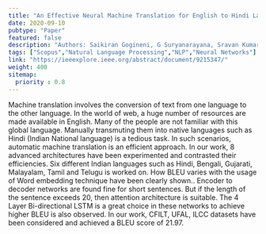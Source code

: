 ```yaml
---
title: "An Effective Neural Machine Translation for English to Hindi Language"
date: 2020-09-10
pubtype: "Paper"
featured: false
description: "Authors: Saikiran Gogineni, G Suryanarayana, Sravan Kumar Surendran"
tags: ["Scopus","Natural Language Processing","NLP","Neural Networks"]
link: "https://ieeexplore.ieee.org/abstract/document/9215347/"
weight: 400
sitemap:
  priority : 0.8
---
```

Machine translation involves the conversion of text from one language to the other language. In the world of web, a huge number of resources are made available in English. Many of the people are not familiar with this global language. Manually transmuting them into native languages such as Hindi (Indian National language) is a tedious task. In such scenarios, automatic machine translation is an efficient approach. In our work, 8 advanced architectures have been experimented and contrasted their efficiencies. Six different Indian languages such as Hindi, Bengali, Gujarati, Malayalam, Tamil and Telugu is worked on. How BLEU varies with the usage of Word embedding technique have been clearly shown.. Encoder to decoder networks are found fine for short sentences. But if the length of the sentence exceeds 20, then attention architecture is suitable. The 4 Layer Bi-directional LSTM is a great choice in these networks to achieve higher BLEU is also observed. In our work, CFILT, UFAL, ILCC datasets have been considered and achieved a BLEU score of 21.97.
